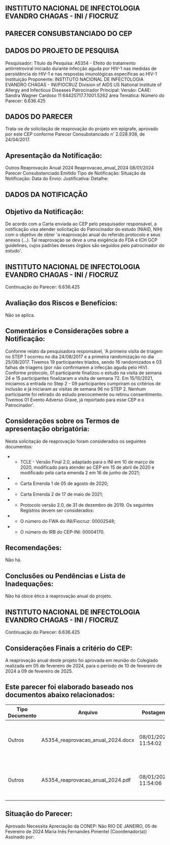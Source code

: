 
## INSTITUTO NACIONAL DE INFECTOLOGIA EVANDRO CHAGAS - INI / FIOCRUZ

## PARECER CONSUBSTANCIADO DO CEP

## DADOS DO PROJETO DE PESQUISA
Pesquisador:
Título da Pesquisa: A5354 - Efeito do tratamento antirretroviral iniciado durante infecção aguda por HIV-1 nas  medidas de persistência do HIV-1 e nas respostas imunológicas específicas ao HIV-1
Instituição Proponente: INSTITUTO NACIONAL DE INFECTOLOGIA EVANDRO CHAGAS - INI/FIOCRUZ Division of AIDS US National Institute of Allergy and Infectious Diseases Patrocinador Principal:
Versão:
CAAE:
Sandra Wagner Cardoso
11
64425717.7.1001.5262
área Temática:
Número do Parecer:
6.636.425

## DADOS DO PARECER
Trata-se de solicitação de reaprovação do projeto em epígrafe, aprovado por este CEP conforme Parecer Consubstanciado n' 2.028.938, de 24/04/2017.

## Apresentação da Notificação:
Outros
Reaprovação Anual 2024
Reaprovacao\_anual\_2024
08/01/2024
Parecer Consubstanciado Emitido
Tipo de Notificação:
Situação da Notificação:
Data do Envio:
Justificativa:
Detalhe:

## DADOS DA NOTIFICAÇÃO

## Objetivo da Notificação:
De acordo com a Carta enviada ao CEP pelo pesquisador responsável, a notificação visa atender solicitação do Patrocinador do estudo (NIAID, NIH) com o objetivo de obter 'a reaprovação anual do referido protocolo e seus anexos (...). Tal reaprovação se deve a uma exigência do FDA e ICH GCP guidelines, cujos padrões desses órgãos são seguidos pelo patrocinador do estudo'.

## INSTITUTO NACIONAL DE INFECTOLOGIA EVANDRO CHAGAS - INI / FIOCRUZ
Continuação do Parecer: 6.636.425

## Avaliação dos Riscos e Benefícios:
Não se aplica.

## Comentários e Considerações sobre a Notificação:
Conforme relato da pesquisadora responsável, 'A primeira visita de triagem no STEP 1 ocorreu no dia 24/08/2017 e a primeira randomização no dia 25/08/2017. Tivemos 19 participantes triados, sendo 16 randomizados e 03 falhas de triagens (por não confirmarem a infecção aguda pelo HIV). Conforme protocolo, 01 participante finalizou o estudo na visita de semana 24 e 15 participantes finalizaram a visita de semana 72. Em 15/10/2021, iniciamos a entrada no Step 2 - 09 participantes cumpriram os critérios de inclusão e já iniciaram as visitas de semana 96 no STEP 2.  Nenhum participante foi retirado do estudo precocemente ou retirou consentimento. Tivemos 01 Evento Adverso Grave, já reportado para esse CEP e o Patrocinador'.

## Considerações sobre os Termos de apresentação obrigatória:
Nesta solicitação de reaprovação foram considerados os seguintes documentos:
- - TCLE - Versão Final 2.0, adaptado para o INI em 10 de março de 2020, modificado para atender ao CEP em 15 de abril de 2020 e modificado pela carta emenda 2 em 16 de junho de 2021;
- - Carta Emenda 1 de 05 de agosto de 2020;
- - Carta Emenda 2 de 17 de maio de 2021;
- - Protocolo versão 2.0, de 31 de dezembro de 2019.
Os seguintes Registros devem ser considerados:
- - O número do FWA do INI/Fiocruz: 00002548;
- - O número do IRB do CEP-INI: 00004170.

## Recomendações:
Não há.

## Conclusões ou Pendências e Lista de Inadequações:
Não há óbice ético à reaprovação anual do projeto.

## INSTITUTO NACIONAL DE INFECTOLOGIA EVANDRO CHAGAS - INI / FIOCRUZ
Continuação do Parecer: 6.636.425

## Considerações Finais a critério do CEP:
A reaprovação anual deste projeto foi aprovada em reunião do Colegiado realizada em 05 de fevereiro de 2024, para o período de 10 de fevereiro de 2024 a 09 de fevereiro de 2025.

## Este parecer foi elaborado baseado nos documentos abaixo relacionados:
| Tipo Documento   | Arquivo                           | Postagem            | Autor                             | Situação   |
|------------------|-----------------------------------|---------------------|-----------------------------------|------------|
| Outros           | A5354_reaprovacao_anual_2024.docx | 08/01/2024 11:54:02 | SUE ELLEN LAVINNI DOS SANTOS LIMA | Postado    |
| Outros           | A5354_reaprovacao_anual_2024.pdf  | 08/01/2024 11:54:06 | SUE ELLEN LAVINNI DOS SANTOS LIMA | Postado    |

## Situação do Parecer:
Aprovado
Necessita Apreciação da CONEP:
Não
RIO DE JANEIRO, 05 de Fevereiro de 2024
Maria Inês Fernandes Pimentel (Coordenador(a)) Assinado por:
